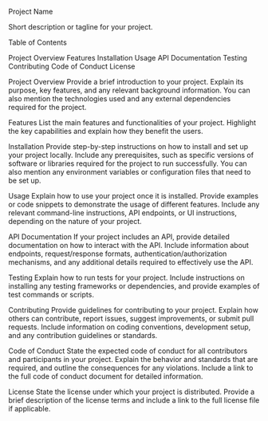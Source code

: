Project Name

Short description or tagline for your project.

Table of Contents

Project Overview
Features
Installation
Usage
API Documentation
Testing
Contributing
Code of Conduct
License

Project Overview
Provide a brief introduction to your project. Explain its purpose, key features, and any relevant background information. You can also mention the technologies used and any external dependencies required for the project.

Features
List the main features and functionalities of your project. Highlight the key capabilities and explain how they benefit the users.

Installation
Provide step-by-step instructions on how to install and set up your project locally. Include any prerequisites, such as specific versions of software or libraries required for the project to run successfully. You can also mention any environment variables or configuration files that need to be set up.

Usage
Explain how to use your project once it is installed. Provide examples or code snippets to demonstrate the usage of different features. Include any relevant command-line instructions, API endpoints, or UI instructions, depending on the nature of your project.

API Documentation
If your project includes an API, provide detailed documentation on how to interact with the API. Include information about endpoints, request/response formats, authentication/authorization mechanisms, and any additional details required to effectively use the API.

Testing
Explain how to run tests for your project. Include instructions on installing any testing frameworks or dependencies, and provide examples of test commands or scripts.

Contributing
Provide guidelines for contributing to your project. Explain how others can contribute, report issues, suggest improvements, or submit pull requests. Include information on coding conventions, development setup, and any contribution guidelines or standards.

Code of Conduct
State the expected code of conduct for all contributors and participants in your project. Explain the behavior and standards that are required, and outline the consequences for any violations. Include a link to the full code of conduct document for detailed information.

License
State the license under which your project is distributed. Provide a brief description of the license terms and include a link to the full license file if applicable.